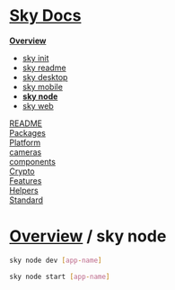 <!--- This sky node was auto-generated using "npx sky readme" --> 

# [Sky Docs](../../README.md)

**[Overview](..%2F..%2Fdocs%2FOverview.md)**   
* [sky init](..%2F..%2Fdocs%2F1.sky-init%2Fsky%20init.md)
* [sky readme](..%2F..%2Fdocs%2F2.sky-readme%2Fsky%20readme.md)
* [sky desktop](..%2F..%2Fdocs%2Fsky-desktop%2Fsky%20desktop.md)
* [sky mobile](..%2F..%2Fdocs%2Fsky-mobile%2Fsky%20mobile.md)
* **[sky node](..%2F..%2Fdocs%2Fsky-node%2Fsky%20node.md)**
* [sky web](..%2F..%2Fdocs%2Fsky-web%2Fsky%20web.md)
  
[README](..%2F..%2F-examples%2Fcameras%2FSkyPerspectiveCamera%2FREADME.md)   
[Packages](..%2F..%2F%40pkgs%2FPackages.md)   
[Platform](..%2F..%2F%40platform%2FPlatform.md)   
[cameras](..%2F..%2Fcameras%2Fcameras.md)   
[components](..%2F..%2Fcomponents%2Fcomponents.md)   
[Crypto](..%2F..%2Fcrypto%2FCrypto.md)   
[Features](..%2F..%2Ffeatures%2FFeatures.md)   
[Helpers](..%2F..%2Fhelpers%2FHelpers.md)   
[Standard](..%2F..%2Fstandard%2FStandard.md)   

# [Overview](..%2F..%2Fdocs%2FOverview.md) / sky node

```sh
sky node dev [app-name]

```

```sh
sky node start [app-name]

```